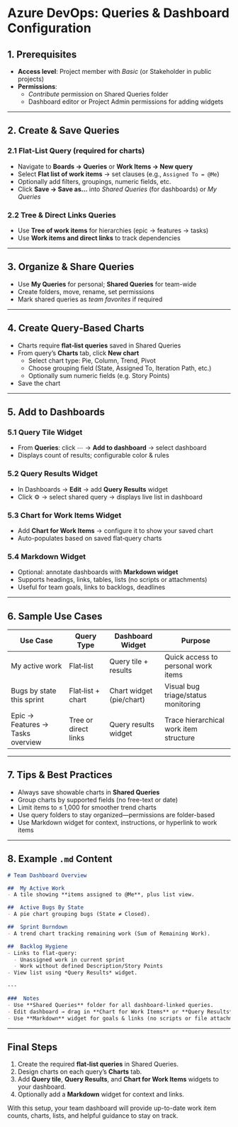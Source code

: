 
#  Azure DevOps: Queries & Dashboard Configuration

## 1. Prerequisites

- **Access level**: Project member with *Basic* (or Stakeholder in public projects)
- **Permissions**:
  - *Contribute* permission on Shared Queries folder
  - Dashboard editor or Project Admin permissions for adding widgets

---

## 2. Create & Save Queries

### 2.1 Flat‑List Query (required for charts)
- Navigate to **Boards → Queries** or **Work Items → New query**
- Select **Flat list of work items** → set clauses (e.g., `Assigned To = @Me`)
- Optionally add filters, groupings, numeric fields, etc.
- Click **Save → Save as…** into *Shared Queries* (for dashboards) or *My Queries*

### 2.2 Tree & Direct Links Queries
- Use **Tree of work items** for hierarchies (epic → features → tasks)
- Use **Work items and direct links** to track dependencies

---

## 3. Organize & Share Queries

- Use **My Queries** for personal; **Shared Queries** for team-wide
- Create folders, move, rename, set permissions
- Mark shared queries as *team favorites* if required

---

## 4. Create Query‑Based Charts

- Charts require **flat‑list queries** saved in Shared Queries
- From query’s **Charts** tab, click **New chart**
  - Select chart type: Pie, Column, Trend, Pivot
  - Choose grouping field (State, Assigned To, Iteration Path, etc.)
  - Optionally sum numeric fields (e.g. Story Points)
- Save the chart

---

## 5. Add to Dashboards

### 5.1 Query Tile Widget
- From **Queries**: click ⋯ → **Add to dashboard** → select dashboard
- Displays count of results; configurable color & rules

### 5.2 Query Results Widget
- In Dashboards → **Edit** → add **Query Results** widget
- Click ⚙️ → select shared query → displays live list in dashboard

### 5.3 Chart for Work Items Widget
- Add **Chart for Work Items** → configure it to show your saved chart
- Auto-populates based on saved flat‑query charts

### 5.4 Markdown Widget
- Optional: annotate dashboards with **Markdown widget**
- Supports headings, links, tables, lists (no scripts or attachments)
- Useful for team goals, links to backlogs, deadlines

---

## 6. Sample Use Cases

| Use Case                         | Query Type       | Dashboard Widget        | Purpose                              |
|----------------------------------|------------------|--------------------------|--------------------------------------|
| My active work                   | Flat‑list        | Query tile + results    | Quick access to personal work items |
| Bugs by state this sprint        | Flat‑list + chart| Chart widget (pie/chart)| Visual bug triage/status monitoring |
| Epic → Features → Tasks overview| Tree or direct links | Query results widget | Trace hierarchical work item structure |

---

## 7. Tips & Best Practices

- Always save showable charts in **Shared Queries**
- Group charts by supported fields (no free-text or date)
- Limit items to ≤ 1,000 for smoother trend charts
- Use query folders to stay organized—permissions are folder-based
- Use Markdown widget for context, instructions, or hyperlink to work items

---

## 8. Example `.md` Content

```markdown
# Team Dashboard Overview 

##  My Active Work
- A tile showing **items assigned to @Me**, plus list view.

##  Active Bugs By State
- A pie chart grouping bugs (State ≠ Closed).

##  Sprint Burndown
- A trend chart tracking remaining work (Sum of Remaining Work).

##  Backlog Hygiene
- Links to flat-query:
  - Unassigned work in current sprint
  - Work without defined Description/Story Points
- View list using *Query Results* widget.

---

###  Notes
- Use **Shared Queries** folder for all dashboard-linked queries.
- Edit dashboard → drag in **Chart for Work Items** or **Query Results** widgets.
- Use **Markdown** widget for goals & links (no scripts or file attachments).
```

---

##  Final Steps

1. Create the required **flat‑list queries** in Shared Queries.
2. Design charts on each query’s **Charts** tab.
3. Add **Query tile**, **Query Results**, and **Chart for Work Items** widgets to your dashboard.
4. Optionally add a **Markdown** widget for context and links.

With this setup, your team dashboard will provide up-to-date work item counts, charts, lists, and helpful guidance to stay on track.
